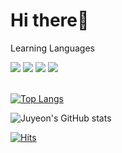 
###  <h1>Hi there👋</h1> 
<p>Learning Languages</p>
<div>
  <img src="https://img.shields.io/badge/Java-ED8B00?style=for-the-badge&logo=openjdk&logoColor=white">
<img src = "https://img.shields.io/badge/C-00599C?style=for-the-badge&logo=c&logoColor=white">
 <img src="https://img.shields.io/badge/HTML-239120?style=for-the-badge&logo=html5&logoColor=white">
  <img src= "https://img.shields.io/badge/CSS-239120?&style=for-the-badge&logo=css3&logoColor=white">
  
</div>

<br>
<!-- 사용 언어 비율 -->

[![Top Langs ](https://github-readme-stats.vercel.app/api/top-langs/?username=juyeon-Bae)](https://github.com/anuraghazra/github-readme-stats)

 <!-- Github states -->
![Juyeon's GitHub stats](https://github-readme-stats.vercel.app/api?username=juyeon-Bae&hide=contribs&count_private=true&show_icons=true)

<!-- 방문자 -->
[![Hits](https://hits.seeyoufarm.com/api/count/incr/badge.svg?url=https%3A%2F%2Fgithub.com%2Fjuyeon-Bae&count_bg=%2379C83D&title_bg=%23555555&icon=&icon_color=%23E7E7E7&title=hits&edge_flat=false)](https://hits.seeyoufarm.com)
